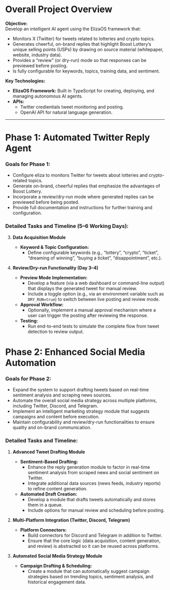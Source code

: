 

# **Overall Project Overview**

**Objective:**  
Develop an intelligent AI agent using the ElizaOS framework that:  
- Monitors X (Twitter) for tweets related to lotteries and crypto topics.
- Generates cheerful, on-brand replies that highlight Boost Lottery’s unique selling points (USPs) by drawing on source material (whitepaper, website, industry data).
- Provides a “review” (or dry-run) mode so that responses can be previewed before posting.
- Is fully configurable for keywords, topics, training data, and sentiment.

**Key Technologies:**
- **ElizaOS Framework:** Built in TypeScript for creating, deploying, and managing autonomous AI agents.
- **APIs:**  
  - Twitter credientials tweet monitoring and posting.
  - OpenAI API for natural language generation.

---

# **Phase 1: Automated Twitter Reply Agent**

### **Goals for Phase 1:**
- Configure eliza to monitors Twitter for tweets about lotteries and crypto-related topics.
- Generate on-brand, cheerful replies that emphasize the advantages of Boost Lottery.
- Incorporate a review/dry-run mode where generated replies can be previewed before being posted.
- Provide full documentation and instructions for further training and configuration.

### **Detailed Tasks and Timeline (5–6 Working Days):**

    
3. **Data Acquisition Module**
   - **Keyword & Topic Configuration:**  
     - Define configurable keywords (e.g., “lottery”, “crypto”, “ticket”, “dreaming of winning”, “buying a ticket”, “disappointment”, etc.).

5. **Review/Dry-run Functionality (Day 3–4)**
   - **Preview Mode Implementation:**  
     - Develop a feature (via a web dashboard or command-line output) that displays the generated tweet for manual review.
     - Include a toggle option (e.g., via an environment variable such as `DRY_RUN=true`) to switch between live posting and review mode.
   - **Approval Workflow:**  
     - Optionally, implement a manual approval mechanism where a user can trigger the posting after reviewing the response.
   - **Testing:**  
     - Run end-to-end tests to simulate the complete flow from tweet detection to review output.


# **Phase 2: Enhanced Social Media Automation**

### **Goals for Phase 2:**
- Expand the system to support drafting tweets based on real-time sentiment analysis and scraping news sources.
- Automate the overall social media strategy across multiple platforms, including Twitter, Discord, and Telegram.
- Implement an intelligent marketing strategy module that suggests campaigns and content before execution.
- Maintain configurability and review/dry-run functionalities to ensure quality and on-brand communication.

### **Detailed Tasks and Timeline:**

1. **Advanced Tweet Drafting Module**
   - **Sentiment-Based Drafting:**  
     - Enhance the reply generation module to factor in real-time sentiment analysis from scraped news and social sentiment on Twitter.
     - Integrate additional data sources (news feeds, industry reports) to refine content generation.
   - **Automated Draft Creation:**  
     - Develop a module that drafts tweets automatically and stores them in a queue.
     - Include options for manual review and scheduling before posting.

2. **Multi-Platform Integration (Twitter, Discord, Telegram)**
   - **Platform Connectors:**  
     - Build connectors for Discord and Telegram in addition to Twitter.
     - Ensure that the core logic (data acquisition, content generation, and review) is abstracted so it can be reused across platforms.
  
3. **Automated Social Media Strategy Module**
   - **Campaign Drafting & Scheduling:**  
     - Create a module that can automatically suggest campaign strategies based on trending topics, sentiment analysis, and historical engagement data.
   

